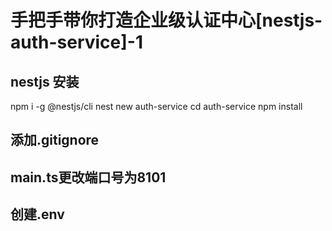 # 手把手带你打造企业级认证中心[nestjs-auth-service]-1
## nestjs 安装
npm i -g @nestjs/cli
nest new auth-service
cd auth-service
npm install

## 添加.gitignore

## main.ts更改端口号为8101

## 创建.env

## 